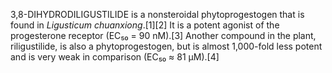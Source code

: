 3,8-DIHYDRODILIGUSTILIDE is a nonsteroidal phytoprogestogen that is found in _Ligusticum chuanxiong_.[1][2] It is a potent agonist of the progesterone receptor (EC₅₀ = 90 nM).[3] Another compound in the plant, riligustilide, is also a phytoprogestogen, but is almost 1,000-fold less potent and is very weak in comparison (EC₅₀ ≈ 81 μM).[4]
